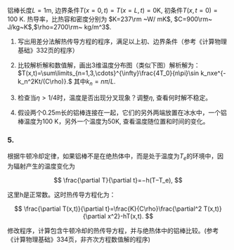铝棒长度$L=1$m, 边界条件$T(x=0,t)=T(x=L,t)=0$K, 初条件$T(x,t=0)=100$ K. 热导率，比热容和密度分别为 $K=237\rm ~W/ mK$, $C=900\rm~ J/kg~K$,$\rho=2700\rm~ kg/m^3$.

1. 写出用差分法解热传导方程的程序，满足以上初、边界条件（参考《计算物理基础》332页的程序）

2. 比较解析解和数值解，画出3维温度分布图（类似下图）解析解为：
$T(x,t)=\sum\limits_{n=1,3,\cdots}^{\infty}\frac{4T_0}{n\pi}\sin k_nxe^{-k_n^2Kt/(C\rho)}.$
其中$k_n=n\pi/L$.

3. 检查当$\eta>1/4$时，温度是否出现分叉现象？调整$\eta$, 查看何时解不稳定。

4. 假设两个0.25m长的铝棒连接在一起，它们的另外两端放置在冰水中，一个铝棒温度为100 K，另外一个温度为50K, 查看温度随位置和时间的变化。

### 5.

根据牛顿冷却定律，如果铝棒不是在绝热体中，而是处于温度为$T_e$的环境中，因为辐射产生的温度变化为

$$
\frac{\partial T}{\partial t}=−h(T−T_e),
$$

这里h是正常数。这时热传导方程化为：

$$
\frac{\partial T(x,t)}{\partial t}=\frac{K}{C\rho}\frac{\partial^2 T(x,t)}{\partial x^2}-hT(x,t).
$$

修改程序，计算包含牛顿冷却的热传导方程，并与绝热体中的铝棒比较。(参考《计算物理基础》334页，非齐次方程数值解的程序)